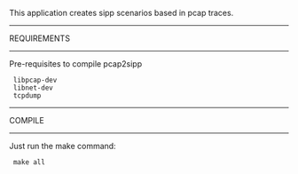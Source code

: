 

This application creates sipp scenarios based in pcap traces.

*****************************************
REQUIREMENTS
*****************************************
Pre-requisites to compile pcap2sipp

     libpcap-dev
     libnet-dev
     tcpdump

*****************************************
COMPILE
*****************************************
Just run the make command:

     make all
